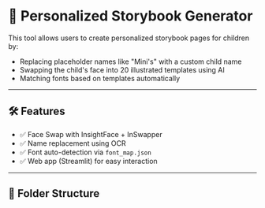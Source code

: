 # 📖 Personalized Storybook Generator

This tool allows users to create personalized storybook pages for children by:
- Replacing placeholder names like "Mini's" with a custom child name
- Swapping the child's face into 20 illustrated templates using AI
- Matching fonts based on templates automatically

---

## 🛠️ Features

- ✅ Face Swap with InsightFace + InSwapper
- ✅ Name replacement using OCR
- ✅ Font auto-detection via `font_map.json`
- ✅ Web app (Streamlit) for easy interaction

---

## 📂 Folder Structure

